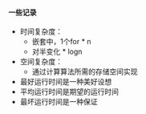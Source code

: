 #### 一些记录
* 时间复杂度：
  * 嵌套中，1个for * n
  * 对半变化 * logn
* 空间复杂度：
  * 通过计算算法所需的存储空间实现
* 最好运行时间是一种美好设想
* 平均运行时间是期望的运行时间
* 最坏运行时间是一种保证
